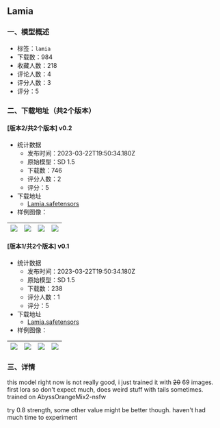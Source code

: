 ## Lamia
### 一、模型概述

- 标签：`lamia`
- 下载数：984
- 收藏人数：218
- 评论人数：4
- 评分人数：3
- 评分：5

### 二、下载地址（共2个版本）

#### [版本2/共2个版本] v0.2

- 统计数据
  - 发布时间：2023-03-22T19:50:34.180Z
  - 原始模型：SD 1.5
  - 下载数：746
  - 评分人数：2
  - 评分：5
- 下载地址
  - [Lamia.safetensors](https://civitai.com/api/download/models/27481)
- 样例图像：

| <img src="https://image.civitai.com/xG1nkqKTMzGDvpLrqFT7WA/bdf1f353-5c89-4552-a67c-427123ad6d00/width=450/302606.jpeg" /> | <img src="https://image.civitai.com/xG1nkqKTMzGDvpLrqFT7WA/3876c225-3bab-4ce9-a66c-350c891bca00/width=450/302555.jpeg" /> | <img src="https://image.civitai.com/xG1nkqKTMzGDvpLrqFT7WA/4387a6d5-2514-4f12-7d8a-b43509115400/width=450/302554.jpeg" /> | <img src="https://image.civitai.com/xG1nkqKTMzGDvpLrqFT7WA/4daeb47f-5fa7-4da5-f141-bf341234f500/width=450/302553.jpeg" /> |
| ---- | ---- | ---- | ---- |

#### [版本1/共2个版本] v0.1

- 统计数据
  - 发布时间：2023-03-22T19:50:34.180Z
  - 原始模型：SD 1.5
  - 下载数：238
  - 评分人数：1
  - 评分：5
- 下载地址
  - [Lamia.safetensors](https://civitai.com/api/download/models/27335)
- 样例图像：

| <img src="https://image.civitai.com/xG1nkqKTMzGDvpLrqFT7WA/ed670b07-a397-494a-1ca2-69a572b63d00/width=450/300974.jpeg" /> | <img src="https://image.civitai.com/xG1nkqKTMzGDvpLrqFT7WA/6385e721-4267-4ccb-153a-489a5e448000/width=450/300973.jpeg" /> | <img src="https://image.civitai.com/xG1nkqKTMzGDvpLrqFT7WA/d69c7a4b-d23a-410a-3cc7-bee0c9e36600/width=450/300972.jpeg" /> | <img src="https://image.civitai.com/xG1nkqKTMzGDvpLrqFT7WA/fcf518d8-3ecf-4e82-7f3a-dc1d3f197900/width=450/300971.jpeg" /> |
| ---- | ---- | ---- | ---- |


### 三、详情
<p>this model right now is not really good, i just trained it with <s>20</s> 69 images. first lora so don't expect much, does weird stuff with tails sometimes. trained on AbyssOrangeMix2-nsfw</p><p>try 0.8 strength, some other value might be better though. haven't had much time to experiment</p>